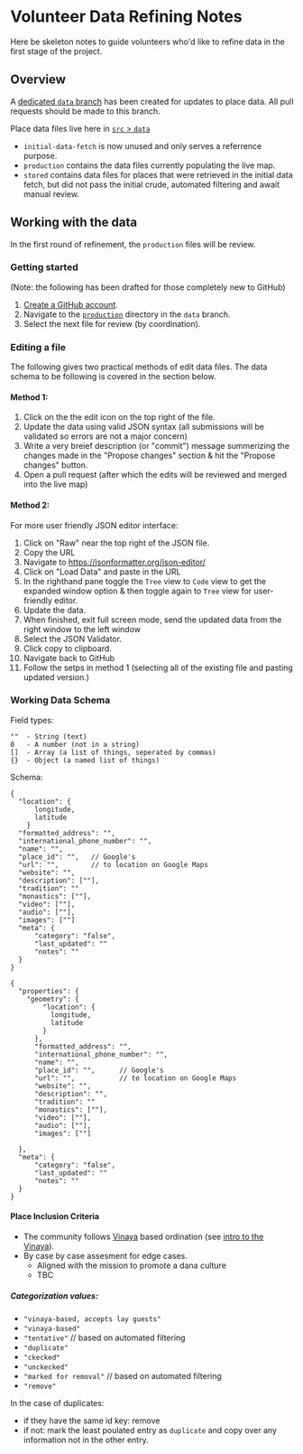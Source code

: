 # Volunteer Data Refining Notes

Here be skeleton notes to guide volunteers who'd like to refine data in the first stage of the project.

## Overview

A [dedicated `data` branch](https://github.com/aminahbl/osc-sangha-map-production/tree/data) has been created for updates to place data. All pull requests should be made to this branch.

Place data files live here in [`src` > `data`](https://github.com/aminahbl/osc-sangha-map-production/tree/data/src/data)

- `initial-data-fetch` is now unused and only serves a referrence purpose.
- `production` contains the data files currently populating the live map.
- `stored` contains data files for places that were retrieved in the initial data fetch, but did not pass the initial crude, automated filtering and await manual review. 

## Working with the data

In the first round of refinement, the `production` files will be review. 

### Getting started
(Note: the following has been drafted for those completely new to GitHub)

1. [Create a GitHub account](https://github.com/).
2. Navigate to the [`production`](https://github.com/aminahbl/osc-sangha-map-production/tree/data/src/data/production) directory in the `data` branch.
3. Select the next file for review (by coordination).

### Editing a file
The following gives two practical methods of edit data files. The data schema to be following is covered in the section below.

#### Method 1:
1. Click on the the edit icon on the top right of the file. 
2. Update the data using valid JSON syntax (all submissions will be validated so errors are not a major concern)
3. Write a very breief description (or "commit") message summerizing the changes made in the "Propose changes" section & hit the "Propose changes" button.
4. Open a pull request (after which the edits will be reviewed and merged into the live map) 

#### Method 2:
For more user friendly JSON editor interface:

1. Click on "Raw" near the top right of the JSON file. 
2. Copy the URL
3. Navigate to https://jsonformatter.org/json-editor/
4. Click on "Load Data" and paste in the URL
5. In the righthand pane toggle the `Tree` view to `Code` view to get the expanded window option & then toggle again to `Tree` view for user-friendly editor.
6. Update the data.
7. When finished, exit full screen mode, send the updated data from the right window to the left window
8. Select the JSON Validator.
9. Click copy to clipboard.
10. Navigate back to GitHub
11. Follow the setps in method 1 (selecting all of the existing file and pasting updated version.)


### Working Data Schema

Field types:

```
""  - String (text)
0   - A number (not in a string) 
[]  - Array (a list of things, seperated by commas)
{}  - Object (a named list of things)
```

Schema:

```
{   
  "location": {
      longitude,
      latitude
    }
  "formatted_address": "",
  "international_phone_number": "",
  "name": "",
  "place_id": "",   // Google's
  "url": "",        // to location on Google Maps
  "website": "",
  "description": [""],
  "tradition": ""
  "monastics": [""],
  "video": [""],
  "audio": [""],
  "images": [""]
  "meta": {
      "category": "false",
      "last_updated": ""
      "notes": ""
  }
}
```


```
{   
  "properties": {
    "geometry": {
        "location": {
          longitude,
          latitude
        }
      },
      "formatted_address": "",
      "international_phone_number": "",
      "name": "",
      "place_id": "",      // Google's
      "url": "",           // to location on Google Maps
      "website": "",
      "description": "",
      "tradition": ""
      "monastics": [""],
      "video": [""],
      "audio": [""],
      "images": [""]

  },
  "meta": {
      "category": "false",
      "last_updated": ""
      "notes": ""
  }
}
```


#### Place Inclusion Criteria

- The community follows [Vinaya](https://suttacentral.net/pitaka/vinaya) based ordination (see [intro to the Vinaya](https://suttacentral.net/vinaya)).
- By case by case assesment for edge cases.
  - Aligned with the mission to promote a dana culture
  - TBC

##### Categorization values:

- `"vinaya-based, accepts lay guests"`
- `"vinaya-based"`
- `"tentative"`   // based on automated filtering
- `"duplicate"`
- `"ckecked"`
- `"unckecked"`
- `"marked for removal"`  // based on automated filtering
- `"remove"`

In the case of duplicates: 
- if they have the same id key: remove
- if not: mark the least poulated entry as `duplicate` and copy over any information not in the other entry. 


